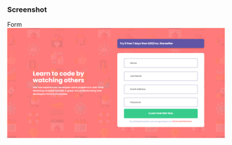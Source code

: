 ### Screenshot

Form
![](./FireShot%20Capture%20Frontend%20Mentor%20-%20Intro%20component%20with%20sign%20up%20form.png)